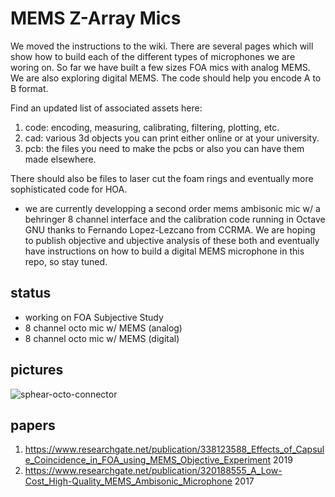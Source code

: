 # MEMS Z-Array Mics

We moved the instructions to the wiki. There are several pages which will show how to build each of the different types of microphones we are woring on. So far we have built a few sizes FOA mics with analog MEMS. We are also exploring digital MEMS. The code should help you encode A to B format.

Find an updated list of associated assets here:

1. code: encoding, measuring, calibrating, filtering, plotting, etc.
2. cad: various 3d objects you can print either online or at your university.
3. pcb: the files you need to make the pcbs or also you can have them made elsewhere.

There should also be files to laser cut the foam rings and eventually more sophisticated code for HOA.

* we are currently developping a second order mems ambisonic mic w/ a behringer 8 channel interface and the calibration code running in Octave GNU thanks to Fernando Lopez-Lezcano from CCRMA. We are hoping to publish objective and ubjective analysis of these both and eventually have instructions on how to build a digital MEMS microphone in this repo, so stay tuned. 

## status
* working on FOA Subjective Study
* 8 channel octo mic w/ MEMS (analog)
* 8 channel octo mic w/ MEMS (digital)

## pictures

![sphear-octo-connector](sphear-connnector.jpg?raw=true)

## papers
1) https://www.researchgate.net/publication/338123588_Effects_of_Capsule_Coincidence_in_FOA_using_MEMS_Objective_Experiment 2019 
2) https://www.researchgate.net/publication/320188555_A_Low-Cost_High-Quality_MEMS_Ambisonic_Microphone 2017 

